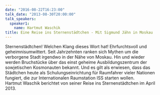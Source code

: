```yaml
---
date: "2016-08-22T16:23:00"
talk_date: "2013-08-30T20:00:00"
talk_speakers:
  speaker1:
    name: Hartmut Waschik
title: Eine Reise ins Sternenstädtchen - Mit Sigmund Jähn in Moskau
---
```


Sternenstädtchen! Welchen Klang dieses Wort hat! Ehrfurchtsvoll und geheimnisumwittert. Seit Jahrzehnten ranken sich Mythen um die verborgene Stadt irgendwo in der Nähe von Moskau. Hin und wieder werden Bruchstücke über das einst geheime Ausbildungszentrum der sowjetischen Kosmonauten bekannt. Und es gilt als erwiesen, dass das Städtchen heute als Schulungseinrichtung für Raumfahrer vieler Nationen fungiert, die zur Internationalen Raumstation ISS starten wollen.  
Hartmut Waschik berichtet von seiner Reise ins Sternenstädtchen im April 2013.
